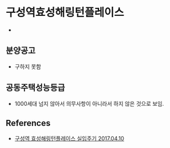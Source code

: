 # 구성역효성해링턴플레이스
* [](http://www.harrington.co.kr/)

## 분양공고
* 구하지 못함

## 공동주택성능등급
* 1000세대 넘지 않아서 의무사항이 아니라서 하지 않은 것으로 보임.

## References
* [구성역 효성해링턴플레이스 실입주기 2017.04.10](https://cafe.naver.com/rainup/1075816)
